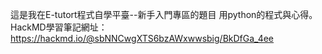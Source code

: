 這是我在E-tutort程式自學平臺--新手入門專區的題目
用python的程式與心得。
HackMD學習筆記網址：https://hackmd.io/@sbNNCwgXTS6bzAWxwwsbig/BkDfGa_4ee